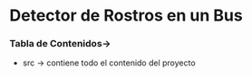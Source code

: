 # Detector de Rostros en un Bus

### Tabla de Contenidos->

* src -> contiene todo el contenido del proyecto
